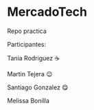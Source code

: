# MercadoTech
Repo practica

Participantes:

Tania Rodriguez :coffee:
  
Martin Tejera :wink:

Santiago Gonzalez :yum:
 
Melissa Bonilla
